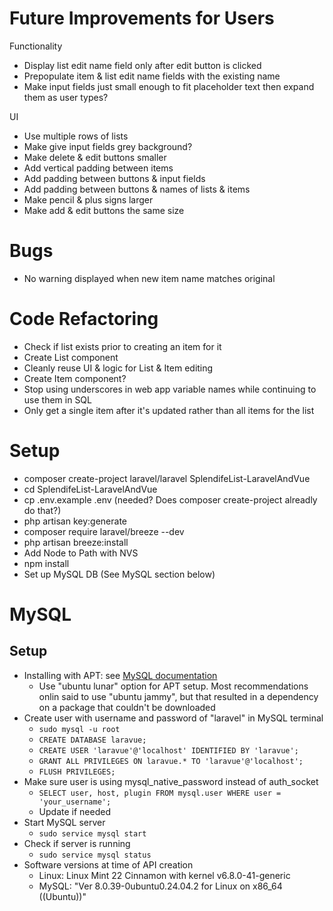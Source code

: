# Future Improvements for Users
Functionality
- Display list edit name field only after edit button is clicked
- Prepopulate item & list edit name fields with the existing name
- Make input fields just small enough to fit placeholder text then expand them as user types?

UI
- Use multiple rows of lists
- Make give input fields grey background?
- Make delete & edit buttons smaller
- Add vertical padding between items
- Add padding between buttons & input fields
- Add padding between buttons & names of lists & items
- Make pencil & plus signs larger
- Make add & edit buttons the same size

# Bugs
- No warning displayed when new item name matches original

# Code Refactoring
- Check if list exists prior to creating an item for it
- Create List component
- Cleanly reuse UI & logic for List & Item editing
- Create Item component?
- Stop using underscores in web app variable names while continuing to use them in SQL
- Only get a single item after it's updated rather than all items for the list

# Setup
- composer create-project laravel/laravel SplendifeList-LaravelAndVue
- cd SplendifeList-LaravelAndVue
- cp .env.example .env (needed? Does composer create-project alreadly do that?)
- php artisan key:generate
- composer require laravel/breeze --dev
- php artisan breeze:install
- Add Node to Path with NVS
- npm install
- Set up MySQL DB (See MySQL section below)

# MySQL
## Setup
- Installing with APT: see [MySQL documentation](https://dev.mysql.com/doc/mysql-apt-repo-quick-guide/en/)
    - Use "ubuntu lunar" option for APT setup. Most recommendations onlin said to use "ubuntu jammy", but that resulted in a dependency on a package that couldn't be downloaded
- Create user with username and password of "laravel" in MySQL terminal
    - `sudo mysql -u root`
    - `CREATE DATABASE laravue;`
    - `CREATE USER 'laravue'@'localhost' IDENTIFIED BY 'laravue';`
    - `GRANT ALL PRIVILEGES ON laravue.* TO 'laravue'@'localhost';`
    - `FLUSH PRIVILEGES;`
- Make sure user is using mysql_native_password instead of auth_socket
    - `SELECT user, host, plugin FROM mysql.user WHERE user = 'your_username';`
    - Update if needed
- Start MySQL server
    - `sudo service mysql start`
- Check if server is running
    - `sudo service mysql status`
- Software versions at time of API creation
    - Linux: Linux Mint 22 Cinnamon with kernel v6.8.0-41-generic
    - MySQL: "Ver 8.0.39-0ubuntu0.24.04.2 for Linux on x86_64 ((Ubuntu))"